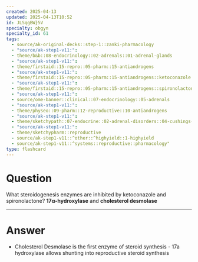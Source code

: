```yaml
---
created: 2025-04-13
updated: 2025-04-13T10:52
id: JLSqgBW}5V
specialty: obgyn
specialty_id: 61
tags:
  - source/ak-original-decks::step-1::zanki-pharmacology
  - "source/ak-step1-v11:": 
  - theme/b&b::08-endocrinology::02-adrenals::01-adrenal-glands
  - "source/ak-step1-v11:": 
  - theme/firstaid::15-repro::05-pharm::15-antiandrogens
  - "source/ak-step1-v11:": 
  - theme/firstaid::15-repro::05-pharm::15-antiandrogens::ketoconazole
  - "source/ak-step1-v11:": 
  - theme/firstaid::15-repro::05-pharm::15-antiandrogens::spironolactone
  - "source/ak-step1-v11:": 
  - source/ome-banner::clinical::07-endocrinology::05-adrenals
  - "source/ak-step1-v11:": 
  - theme/physeo::09-pharm::12-reproductive::10-antiandrogens
  - "source/ak-step1-v11:": 
  - theme/sketchypath::07-endocrine::02-adrenal-disorders::04-cushings-syndrome
  - "source/ak-step1-v11:": 
  - theme/sketchypharm::reproductive
  - source/ak-step1-v11::^other::^highyield::1-highyield
  - source/ak-step1-v11::^systems::reproductive::pharmacology"
type: flashcard
---
```


# Question
What steroidogenesis enzymes are inhibited by ketoconazole and spironolactone?   **17α-hydroxylase** and **cholesterol desmolase**

---

# Answer
- Cholesterol Desmolase is the first enzyme of steroid synthesis - 17a hydroxylase allows shunting into reproductive steroid synthesis